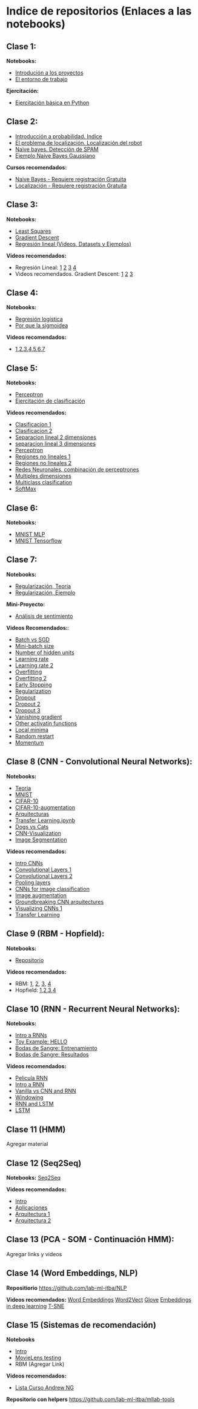 # Indice de repositorios (Enlaces a las notebooks)
## Clase 1:
**Notebooks:**
- [Introdución a los proyectos](https://github.com/lab-ml-itba/Intro-proyectos/blob/master/Tipos%20de%20Proyectos.ipynb)
- [El entorno de trabajo](https://github.com/lab-ml-itba/entorno-de-trabajo/blob/master/Entorno%20de%20Trabajo.ipynb)

**Ejercitación:**
- [Ejercitación básica en Python](https://github.com/lab-ml-itba/entorno-de-trabajo/blob/master/Ejercitaci%C3%B3n%20B%C3%A1sica%20en%20Python.ipynb)

## Clase 2:
- [Introducción a probabilidad. Indice](https://github.com/lab-ml-itba/Intro-Probabilidad/blob/master/Intro_Probabilidad.ipynb)
- [El problema de localización. Localización del robot](https://github.com/lab-ml-itba/Intro-Probabilidad)
- [Naive bayes. Detección de SPAM](https://github.com/lab-ml-itba/Intro-Probabilidad/blob/master/Naive_Bayes.ipynb)
- [Ejemplo Naive Bayes Gaussiano](https://github.com/lab-ml-itba/Intro-Probabilidad/blob/master/Ejemplos%20de%20Gaussian%20Naive%20Bayes.ipynb)

**Cursos recomendados:**
- [Naive Bayes - Requiere registración Gratuita](https://classroom.udacity.com/courses/ud120/lessons/2254358555/concepts/30076485360923)
- [Localización - Requiere registración Gratuita](https://classroom.udacity.com/courses/cs373/lessons/48739381/concepts/487350240923)

## Clase 3:
**Notebooks:**
- [Least Squares](https://github.com/lab-ml-itba/Linear-Regression-Gradient-Descent/blob/master/Least%20Squares.ipynb)
- [Gradient Descent](https://github.com/lab-ml-itba/Linear-Regression-Gradient-Descent/blob/master/Gradient%20Descent.ipynb)
- [Regresión lineal (Videos, Datasets y Ejemplos)](https://github.com/lab-ml-itba/Linear-Regression-Gradient-Descent/blob/master/Linear%20Regression%20%26%20Gradient%20Descent.ipynb)

**Videos recomendados:**
- Regresión Lineal:
[1](https://www.youtube.com/watch?v=kHwlB_j7Hkc)
[2](https://www.youtube.com/watch?v=yuH4iRcggMw)
[3](https://www.youtube.com/watch?v=yR2ipCoFvNo)
[4](https://www.youtube.com/watch?v=0kns1gXLYg4)
- Videos recomendados. Gradient Descent:
[1](https://www.youtube.com/watch?v=F6GSRDoB-Cg)
[2](https://www.youtube.com/watch?v=YovTqTY-PYY)
[3](https://www.youtube.com/watch?v=GtSf2T6Co80)

## Clase 4:
**Notebooks:**
- [Regresión logística](https://github.com/lab-ml-itba/Logistic-Regression/blob/master/Regresi%C3%B3n%20Log%C3%ADstica.ipynb)
- [Por que la sigmoidea](https://github.com/lab-ml-itba/Logistic-Regression/blob/master/logistic-regression-why-sigmoid.ipynb)

**Videos recomendados:** 
- [1](https://www.youtube.com/watch?v=LLx4diIP83I),[2](https://www.youtube.com/watch?v=tEk6ikTKGYU),[3](https://www.youtube.com/watch?v=7F-CuXdTQ5k),[4](https://www.youtube.com/watch?v=IxotEG3yWHs),[5](https://www.youtube.com/watch?v=Y2zXH_4_aZs),[6](https://www.youtube.com/watch?v=uKtVwBX7CCs),[7](https://www.youtube.com/watch?v=07bPqvCevfc)

## Clase 5:
**Notebooks:**
- [Perceptron](https://github.com/lab-ml-itba/perceptron/blob/master/Perceptron.ipynb)
- [Ejercitación de clasificación](https://github.com/lab-ml-itba/Ejemplos-de-Clasificacion/blob/master/Soluciones%20Ejemplos%20de%20Clasificacion.ipynb)

**Videos recomendados:**
- [Clasificacion 1](https://youtu.be/Dh625piH7Z0)
- [Clasificacion 2](https://youtu.be/46PywnGa_cQ)
- [Separacion lineal 2 dimensiones](https://youtu.be/X-uMlsBi07k)
- [separacion lineal 3 dimensiones](https://youtu.be/eBHunImDmWw)
- [Perceptron](https://youtu.be/SJmJ4xK9Clg)
- [Regiones no lineales 1](https://youtu.be/B8UrWnHh1Wc)
- [Regiones no lineales 2](https://youtu.be/HWuBKCZsCo8)
- [Redes Neuronales, combinación de perceptrones](https://youtu.be/FWN3Sw5fFoM)
- [Multiples dimensiones](https://youtu.be/pg99FkXYK0M)
- [Multiclass clasification](https://youtu.be/uNTtvxwfox0)
- [SoftMax](https://youtu.be/RC_A9Tu99y4)


## Clase 6:
**Notebooks:**
- [MNIST MLP](https://github.com/lab-ml-itba/MNIST-MLP-CNN/blob/master/1-MNIST-MLP.ipynb)
- [MNIST Tensorflow](https://github.com/lab-ml-itba/MNIST-MLP-CNN/blob/master/2-Tensorflow-MNIST.ipynb)

## Clase 7:
**Notebooks:**
- [Regularización, Teoria](https://github.com/lab-ml-itba/Regularizacion/blob/master/0-Regularizacion-Teoria.ipynb)
- [Regularización, Ejemplo](https://github.com/lab-ml-itba/Regularizacion/blob/master/1-Regularizacion-ejemplo.ipynb)

**Mini-Proyecto:**
- [Análisis de sentimiento](https://github.com/lab-ml-itba/Regularizacion/blob/master/3-IMDB-Sentiment-Analisys.ipynb)

**Videos Recomendados:**:
- [Batch vs SGD](https://youtu.be/2p58rVgqsgo)
- [Mini-batch size](https://youtu.be/GrrO1NFxaW8)
- [Number of hidden units](https://youtu.be/IkGAIQH5wH8)
- [Learning rate](https://youtu.be/TwJ8aSZoh2U)
- [Learning rate 2](https://youtu.be/HLMjeDez7ps)
- [Overfitting](https://youtu.be/EeBZpb-PSac)
- [Overfitting 2](https://youtu.be/SVqEgaT1lXU)
- [Early Stopping](https://youtu.be/NnS0FJyVcDQ)
- [Regularization](https://youtu.be/aX_m9iyK3Ac)
- [Dropout](https://youtu.be/Ty6K6YiGdBs)
- [Dropout 2](https://youtu.be/6DcImJS8uV8)
- [Dropout 3](https://youtu.be/8nG8zzJMbZw)
- [Vanishing gradient](https://youtu.be/W_JJm_5syFw)
- [Other activatin functions](https://youtu.be/VzGOR5SlFSw)
- [Local minima](https://youtu.be/gF_sW_nY-xw)
- [Random restart](https://youtu.be/idyBBCzXiqg)
- [Momentum](https://youtu.be/r-rYz_PEWC8)

## Clase 8 (CNN - Convolutional Neural Networks):
**Notebooks:**
- [Teoria](https://github.com/lab-ml-itba/CNN/blob/master/1-CNN-Teoria.ipynb)
- [MNIST](https://github.com/lab-ml-itba/MNIST-MLP-CNN/blob/master/3-MNIST-CNN.ipynb)
- [CIFAR-10](https://github.com/lab-ml-itba/CNN/blob/master/2-CNN-CIFAR-10.ipynb)
- [CIFAR-10-augmentation](https://github.com/lab-ml-itba/CNN/blob/master/3-CNN-CIFAR-10-augmentation.ipynb)
- [Arquitecturas](https://github.com/lab-ml-itba/CNN/blob/master/4-CNN-Arquitecturas.ipynb)
- [Transfer Learning.ipynb](https://github.com/lab-ml-itba/CNN/blob/master/5-Transfer%20Learning.ipynb)
- [Dogs vs Cats](https://github.com/lab-ml-itba/CNN/blob/master/6-Dogs%20vs%20Cats.ipynb)
- [CNN-Visualization](https://github.com/lab-ml-itba/CNN/blob/master/7-Image-Visualization.ipynb)
- [Image Segmentation](https://github.com/lab-ml-itba/CNN/blob/master/8-Image%20Segmentation.ipynb)

**Videos recomendados:** 
- [Intro CNNs](https://youtu.be/HrYNL_1SV2Y)
- [Convolutional Layers 1](https://youtu.be/h5R_JvdUrUI)
- [Convolutional Layers 2](https://youtu.be/RnM1D-XI--8)
- [Pooling layers](https://youtu.be/OkkIZNs7Cyc)
- [CNNs for image classification](https://youtu.be/l9vg_1YUlzg)
- [Image augmentation](https://youtu.be/odStujZq3GY)
- [Groundbreaking CNN arquitectures](https://youtu.be/ddrB-mhMfkY)
- [Visualizing CNNs 1](https://youtu.be/mnqS_EhEZVg)
- [Transfer Learning](https://youtu.be/LHG5FltaR6I)

## Clase 9 (RBM - Hopfield):
**Notebooks:**
- [Repositorio](https://github.com/lab-ml-itba/Hopfield-y-RBM)

**Videos recomendados:** 
- RBM: [1](https://drive.google.com/file/d/1wX7u3KPL9xg9MgbwgtFHh4AGz6d8KpPt/view?usp=sharing), [2](https://drive.google.com/file/d/19dN_EMYlnbrhPf_EsNLeuQo6weUYsJJV/view?usp=sharing), [3](https://drive.google.com/file/d/1KsyxCFzutQNS_TMlPiMqZb1T8l5bbSW0/view?usp=sharing), [4](https://drive.google.com/file/d/18Bj2yNWpButNyoqFWJfoq7zz2q94gxpI/view?usp=sharing)
- Hopfield: [1](https://www.youtube.com/watch?v=iQu1ZgmapJQ),[2](https://www.youtube.com/watch?v=3WgIxMFyfdI),[3](https://www.youtube.com/watch?v=7p_aYVFx-qo),[4](https://www.youtube.com/watch?v=a1WrRXiEFY0)

## Clase 10 (RNN - Recurrent Neural Networks):
**Notebooks:**
- [Intro a RNNs](https://github.com/lab-ml-itba/RNN/blob/master/RNN_intro.ipynb)
- [Toy Example: HELLO](https://github.com/lab-ml-itba/RNN/blob/master/Toy_example.ipynb)
- [Bodas de Sangre: Entrenamiento](https://github.com/lab-ml-itba/RNN/blob/master/federico-garcia-lorca/obras-de-teatro.ipynb)
- [Bodas de Sangre: Resultados](https://github.com/lab-ml-itba/RNN/blob/master/federico-garcia-lorca/obras-de-teatro-results.ipynb)

**Videos recomendados:** 
- [Pelicula RNN](https://www.youtube.com/watch?v=LY7x2Ihqjmc)
- [Intro a RNN](https://youtu.be/vPhD02WxMk8)
- [Vanilla vs CNN and RNN](https://youtu.be/oAt0eYD5_Tc)
- [Windowing](https://youtu.be/UfOUisfQPZc)
- [RNN and LSTM](https://youtu.be/70MgF-IwAr8)
- [LSTM](https://youtu.be/gjb68a4XsqE)

## Clase 11 (HMM)
Agregar material

## Clase 12 (Seq2Seq)
**Notebooks:**
[Seq2Seq](https://github.com/lab-ml-itba/RNN/blob/master/5_Seq2Seq.ipynb)

**Videos recomendados:** 
- [Intro](https://youtu.be/HPOzAlXhuxQ)
- [Aplicaciones](https://youtu.be/tDJBDwriJYQ)
- [Arquitectura 1](https://youtu.be/dkHdEAJnV_w)
- [Arquitectura 2](https://youtu.be/rdAo4MqLbEk)

## Clase 13 (PCA - SOM - Continuación HMM):
Agregar links y videos

## Clase 14 (Word Embeddings, NLP)
**Repositiorio**
https://github.com/lab-ml-itba/NLP

**Videos recomendados:** 
[Word Embeddings](https://youtu.be/4mM_S9L2_JQ)
[Word2Vect](https://youtu.be/7jjappzGRe0)
[Glove](https://youtu.be/KK3PMIiIn8o)
[Embeddings in deep learning](https://youtu.be/gj8u1KG0H2w)
[T-SNE](https://youtu.be/xxcK8oZ6_WE)

## Clase 15 (Sistemas de recomendación)
**Notebooks**
- [Intro](https://github.com/lab-ml-itba/Sistemas_Recomendacion/blob/master/1_Intro_Recommender_Systems.ipynb)
- [MovieLens testing](https://github.com/lab-ml-itba/Sistemas_Recomendacion/blob/master/2_MovieLens%20Testing.ipynb)
- RBM (Agregar Link)

**Videos recomendados:** 
- [Lista Curso Andrew NG](https://www.youtube.com/watch?v=saXRzxgFN0o&list=PL_npY1DYXHPT-3dorG7Em6d18P4JRFDvH)

**Repositorio con helpers**
https://github.com/lab-ml-itba/mllab-tools
